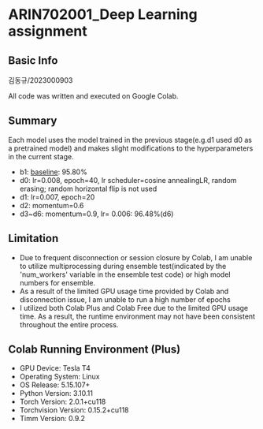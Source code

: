 # ARIN702001_Deep Learning assignment

## Basic Info
김동규/2023000903

All code was written and executed on Google Colab. 

## Summary
Each model uses the model trained in the previous stage(e.g.d1 used d0 as a pretrained model) and makes slight modifications to the hyperparameters in the current stage.
- b1: [baseline](https://github.com/heechul-knu/cifar-baseline): 95.80%
- d0: lr=0.008, epoch=40, lr scheduler=cosine annealingLR, random erasing; random horizontal flip is not used
- d1: lr=0.007, epoch=20
- d2: momentum=0.6
- d3~d6: momentum=0.9, lr= 0.006: 96.48%(d6) 

## Limitation
- Due to frequent disconnection or session closure by Colab, I am unable to utilize multiprocessing during ensemble test(indicated by the 'num_workers' variable in the ensemble test code) or high model numbers for ensemble.
- As a result of the limited GPU usage time provided by Colab and disconnection issue, I am unable to run a high number of epochs
- I utilized both Colab Plus and Colab Free due to the limited GPU usage time. As a result, the runtime environment may not have been consistent throughout the entire process.

## Colab Running Environment (Plus)
- GPU Device: Tesla T4
- Operating System: Linux
- OS Release: 5.15.107+
- Python Version: 3.10.11
- Torch Version: 2.0.1+cu118
- Torchvision Version: 0.15.2+cu118
- Timm Version: 0.9.2
